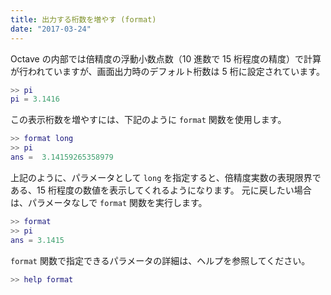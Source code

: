 ```yaml
---
title: 出力する桁数を増やす (format)
date: "2017-03-24"
---
```


Octave の内部では倍精度の浮動小数点数（10 進数で 15 桁程度の精度）で計算が行われていますが、画面出力時のデフォルト桁数は 5 桁に設定されています。

~~~ matlab
>> pi
pi = 3.1416
~~~

この表示桁数を増やすには、下記のように `format` 関数を使用します。

~~~ matlab
>> format long
>> pi
ans =  3.14159265358979
~~~

上記のように、パラメータとして `long` を指定すると、倍精度実数の表現限界である、15 桁程度の数値を表示してくれるようになります。
元に戻したい場合は、パラメータなしで `format` 関数を実行します。

~~~ matlab
>> format
>> pi
ans = 3.1415
~~~

`format` 関数で指定できるパラメータの詳細は、ヘルプを参照してください。

~~~ matlab
>> help format
~~~

